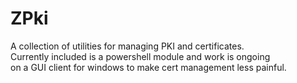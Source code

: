 # ZPki
A collection of utilities for managing PKI and certificates.  
Currently included is a powershell module and work is ongoing  
on a GUI client for windows to make cert management less painful. 